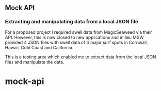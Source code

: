 ## Mock API 

### Extracting and manipulating data from a local JSON file
For a proposed project I required swell data from MagicSeaweed via their API. However, this is now closed to new applications and in lieu MSW provided 4 JSON files with swell data of 4 major surf spots in Cornwall, Hawaii, Gold Coast and California. 

This is a testing area which enabled me to extract data from the local JSON files and manipulate the data.


# mock-api
